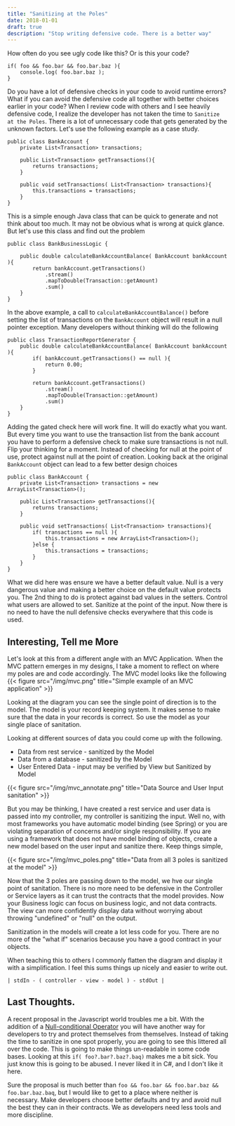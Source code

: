 ```yaml
---
title: "Sanitizing at the Poles"
date: 2018-01-01
draft: true
description: "Stop writing defensive code. There is a better way"
---
```


How often do you see ugly code like this? Or is this your code?

```
if( foo && foo.bar && foo.bar.baz ){
    console.log( foo.bar.baz );
}
```

Do you have a lot of defensive checks in your code to avoid runtime errors? What if you can avoid the defensive code all together with better choices earlier in your code? When I review code with others and I see heavily defensive code, I realize the developer has not taken the time to `Sanitize at the Poles`. There is a lot of unnecessary code that gets generated by the unknown factors. Let's use the following example as a case study.

```
public class BankAccount {
    private List<Transaction> transactions;

    public List<Transaction> getTransactions(){
        returns transactions;
    }

    public void setTransactions( List<Transaction> transactions){
        this.transactions = transactions;
    }
}
``` 

This is a simple enough Java class that can be quick to generate and not think about too much. It may not be obvious what is wrong at quick glance. But let's use this class and find out the problem

```
public class BankBusinessLogic {
    
    public double calculateBankAccountBalance( BankAccount bankAccount ){
        return bankAccount.getTransactions()
            .stream()
            .mapToDouble(Transaction::getAmount)
            .sum()
    }
}
``` 

In the above example, a call to `calculateBankAccountBalance()` before setting the list of transactions on the `BankAccount` object will result in a null pointer exception. Many developers without thinking will do the following

```
public class TransactionReportGenerator {
    public double calculateBankAccountBalance( BankAccount bankAccount ){
        if( bankAccount.getTransactions() == null ){
            return 0.00;
        } 

        return bankAccount.getTransactions()
            .stream()
            .mapToDouble(Transaction::getAmount)
            .sum()
    }
}
```

Adding the gated check here will work fine. It will do exactly what you want. But every time you want to use the transaction list from the bank account you have to perform a defensive check to make sure transactions is not null. Flip your thinking for a moment. Instead of checking for null at the point of use, protect against null at the point of creation. Looking back at the original `BankAccount` object can lead to a few better design choices

```
public class BankAccount {
    private List<Transaction> transactions = new ArrayList<Transaction>();

    public List<Transaction> getTransactions(){
        returns transactions;
    }

    public void setTransactions( List<Transaction> transactions){
        if( transactions == null ){
            this.transactions = new ArrayList<Transaction>();
        }else {
            this.transactions = transactions;
        }
    }
}
```

What we did here was ensure we have a better default value. Null is a very dangerous value and making a better choice on the default value protects you. The 2nd thing to do is protect against bad values in the setters. Control what users are allowed to set. Sanitize at the point of the input. Now there is no need to have the null defensive checks everywhere that this code is used. 

## Interesting, Tell me More 
Let's look at this from a different angle with an MVC Application. When the MVC pattern emerges in my designs, I take a moment to reflect on where my poles are and code accordingly. The MVC model looks like the following
{{< figure src="/img/mvc.png" title="Simple example of an MVC application" >}}

Looking at the diagram you can see the single point of direction is to the model. The model is your record keeping system. It makes sense to make sure that the data in your records is correct. So use the model as your single place of sanitation.

Looking at different sources of data you could come up with the following.

  * Data from rest service - sanitized by the Model
  * Data from a database - sanitized by the Model
  * User Entered Data - input may be verified by View but Sanitized by Model

{{< figure src="/img/mvc_annotate.png" title="Data Source and User Input sanitation" >}}

But you may be thinking, I have created a rest service and user data is passed into my controller, my controller is sanitizing the input. Well no, with most frameworks you have automatic model binding (see Spring) or you are violating separation of concerns and/or single responsibility. If you are using a framework that does not have model binding of objects, create a new model based on the user input and sanitize there. Keep things simple,  

{{< figure src="/img/mvc_poles.png" title="Data from all 3 poles is sanitized at the model" >}}

Now that the 3 poles are passing down to the model, we hve our single point of sanitation. There is no more need to be defensive in the Controller or Service layers as it can trust the contracts that the model provides. Now your Business logic can focus on business logic, and not data contracts. The view can more confidently display data without worrying about throwing "undefined" or "null" on the output.

Sanitization in the models will create a lot less code for you. There are no more of the "what if" scenarios because you have a good contract in your objects.

When teaching this to others I commonly flatten the diagram and display it with a simplification. I feel this sums things up nicely and easier to write out.
```
| stdIn - ( controller - view - model ) - stdOut | 
```

## Last Thoughts.
A recent proposal in the Javascript world troubles me a bit. With the addition of a [Null-conditional Operator](https://github.com/tc39/proposal-optional-chaining) you will have another way for developers to try and protect themselves from themselves. Instead of taking the time to sanitize in one spot properly, you are going to see this littered all over the code. This is going to make things un-readable in some code bases. Looking at this `if( foo?.bar?.baz?.baq)` makes me a bit sick. You just know this is going to be abused. I never liked it in C#, and I don't like it here.

Sure the proposal is much better than `foo && foo.bar && foo.bar.baz && foo.bar.baz.baq`, but I would like to get to a place where neither is necessary. Make developers choose better defaults and try and avoid null the best they can in their contracts. We as developers need less tools and more discipline.